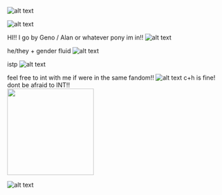 ![alt text](https://media.discordapp.net/attachments/932235016795193404/1224837432420208721/tumblr_26b705c4309386b0c40c8cd76523db9b_96086986_2048.png?ex=68002540&is=67fed3c0&hm=750a8fbaffce774dc44fdf801251ca55485ac53949b26a809c06303687998819&=&format=webp&quality=lossless&width=1768&height=187)

![alt text](https://media.discordapp.net/attachments/1052873893028843574/1361875745324138496/Untitled271_20250415202740.png?ex=68005920&is=67ff07a0&hm=d9400d34ce39947229246a57c5d858056f3733e9bbaabecc7641cfd96899f6ac&=&format=webp&quality=lossless)

HI!! I go by Geno / Alan or whatever pony im in!! ![alt text](https://epic.crd.co/assets/images/gallery04/1bb3fb0c.png?v=44f86f0d)


   he/they + gender fluid ![alt text](https://64.media.tumblr.com/f15a36abcd737ec3792d3eb6cbcffbe1/5fd9c2162b04d497-b4/s75x75_c1/d8f301387453fcdb2f288e3534d33acbc44f7f2b.gifv)

   istp ![alt text](https://watermelon.crd.co/assets/images/gallery05/8d03b66e.gif?v=6332de85)

feel free to int with me if were in the same fandom!! 
![alt text](https://64.media.tumblr.com/16b3af4204cf4055bc4a2febfda8fa6b/5cd3247bdc027d24-2d/s100x200/0d9a15fe431713c5d71f1e5b08fd24298dd7a83d.gifv)
c+h is fine! dont be afraid to INT!!                 
  <img src="https://media.discordapp.net/attachments/1231113319163887679/1361870364254277642/Untitled924_20250415195422.png?ex=6800541d&is=67ff029d&hm=155646449049f6ef001eb73632fd61ea24c872888d1b48fb25009d00b863c0ec&=&format=webp&quality=lossless" width="200" height="200">

![alt text](https://media.discordapp.net/attachments/932235016795193404/1224837432420208721/tumblr_26b705c4309386b0c40c8cd76523db9b_96086986_2048.png?ex=68002540&is=67fed3c0&hm=750a8fbaffce774dc44fdf801251ca55485ac53949b26a809c06303687998819&=&format=webp&quality=lossless&width=1768&height=187)
